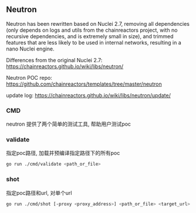 ## Neutron

Neutron has been rewritten based on Nuclei 2.7, removing all dependencies (only depends on logs and utils from the chainreactors project, with no recursive dependencies, and is extremely small in size), and trimmed features that are less likely to be used in internal networks, resulting in a nano Nuclei engine.

Differences from the original Nuclei 2.7: https://chainreactors.github.io/wiki/libs/neutron/

Neutron POC repo: https://github.com/chainreactors/templates/tree/master/neutron

update log: https://chainreactors.github.io/wiki/libs/neutron/update/


### CMD

neutron 提供了两个简单的测试工具, 帮助用户测试poc

### validate

指定poc路径, 加载并预编译指定路径下的所有poc

```bash
go run ./cmd/validate <path_or_file>
```

### shot

指定poc路径和url, 对单个url

```bash
go run ./cmd/shot [-proxy <proxy_address>] <path_or_file> <target_url> 
```